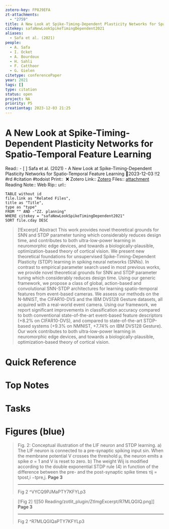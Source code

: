 ```yaml
---
zotero-key: FP8J9EFA
zt-attachments:
  - "2759"
title: A New Look at Spike-Timing-Dependent Plasticity Networks for Spatio-Temporal Feature Learning
citekey: safaNewLookSpikeTimingDependent2021
aliases:
  - Safa et al. (2021)
people:
  - A. Safa
  - I. Ocket
  - A. Bourdoux
  - H. Sahli
  - F. Catthoor
  - G. Gielen
citetype: conferencePaper
year: 2021
tags: []
type: citation
status: open
project: NA
priority: P5
creationtag: 2023-12-03 21:25
---
```

# A New Look at Spike-Timing-Dependent Plasticity Networks for Spatio-Temporal Feature Learning
Read:: - [ ] Safa et al. (2021) - A New Look at Spike-Timing-Dependent Plasticity Networks for Spatio-Temporal Feature Learning 🛫2023-12-03 !!2 #rd #citation #todoist
Print::  ❌
Zotero Link:: [Zotero](zotero://select/library/items/FP8J9EFA) 
Files:: [attachment](<file:///C:/Users/michaelt/Insync/m@tarlton.info/Google%20Drive/06.%20Zotero/storage/PTY7KFYL/Safa%20et%20al_2021_A%20New%20Look%20at%20Spike-Timing-Dependent%20Plasticity%20Networks%20for%20Spatio-Temporal.pdf>)
Reading Note::
Web Rip::
url:: 

```dataview
TABLE without id
file.link as "Related Files",
title as "Title",
type as "type"
FROM "" AND -"ZZ. planning"
WHERE citekey = "safaNewLookSpikeTimingDependent2021" 
SORT file.cday DESC
```

> [!Excerpt] Abstract
> This work provides novel theoretical grounds for SNN and STDP parameter tuning which considerably reduces design time, and contributes to both ultra-low-power learning in neuromorphic edge devices, and towards a biologically-plausible, optimization-based theory of cortical vision. We present new theoretical foundations for unsupervised Spike-Timing-Dependent Plasticity (STDP) learning in spiking neural networks (SNNs). In contrast to empirical parameter search used in most previous works, we provide novel theoretical grounds for SNN and STDP parameter tuning which considerably reduces design time. Using our generic framework, we propose a class of global, action-based and convolutional SNN-STDP architectures for learning spatio-temporal features from event-based cameras. We assess our methods on the N-MNIST, the CIFAR10-DVS and the IBM DVS128 Gesture datasets, all acquired with a real-world event camera. Using our framework, we report significant improvements in classification accuracy compared to both conventional state-of-the-art event-based feature descriptors (+8.2% on CIFAR10-DVS), and compared to state-of-the-art STDP-based systems (+9.3% on NMNIST, +7.74% on IBM DVS128 Gesture). Our work contributes to both ultra-low-power learning in neuromorphic edge devices, and towards a biologically-plausible, optimization-based theory of cortical vision.
# Quick Reference

# Top Notes

# Tasks
















# Figures (blue)

> Fig. 2: Conceptual illustration of the LIF neuron and STDP learning. a) The LIF neuron is connected to a pre-synaptic spiking input sin. When the membrane potential V crosses the threshold μ, the neuron emits a spike σ = 1 and V is reset to zero. b) The weight Wij is modified according to the double exponential STDP rule (4) in function of the difference between the pre- and the post-synaptic spike times τij = tpost,i −tpre,j.
> **Page 3**
> 
> ---
> 	Fig 2
> ^VYCQ9PJMaPTY7KFYLp3

> [!Fig 2]
> ![[50 Reading/zotlit_plugin/ZtImgExcerpt/R7MLQGIQ.png]]
> **Page 3**
> 
> ---
> 	Fig 2
> ^R7MLQGIQaPTY7KFYLp3






